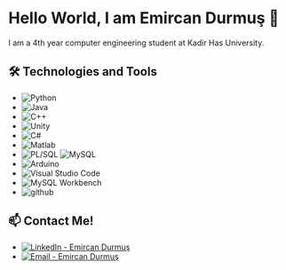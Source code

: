 # Hello World, I am Emircan Durmuş 👋

I am a 4th year computer engineering student at Kadir Has University.

## 🛠 Technologies and Tools
- ![Python](https://img.shields.io/badge/python-3670A0?style=for-the-badge&logo=python&logoColor=ffdd54)
- ![Java](https://img.shields.io/badge/-Java-007396?style=for-the-badge&logo=Java&logoColor=white)
- ![C++](https://img.shields.io/badge/c++-%2300599C.svg?style=for-the-badge&logo=c%2B%2B&logoColor=white)
- ![Unity](https://img.shields.io/badge/unity-%23000000.svg?style=for-the-badge&logo=unity&logoColor=white)
- ![C#](https://img.shields.io/badge/c%23-%23239120.svg?style=for-the-badge&logo=c-sharp&logoColor=white)
- ![Matlab](https://img.shields.io/badge/-Matlab-0076A8?style=for-the-badge&logo=Matlab&logoColor=white)
- ![PL/SQL](https://img.shields.io/badge/-PL%2FSQL-F80000?style=for-the-badge&logo=Oracle&logoColor=white)
  ![MySQL](https://img.shields.io/badge/-MySQL-4479A1?style=for-the-badge&logo=MySQL&logoColor=white)
- ![Arduino](https://img.shields.io/badge/-Arduino-00979D?style=for-the-badge&logo=Arduino&logoColor=white)
- ![Visual Studio Code](https://img.shields.io/badge/Visual%20Studio%20Code-0078d7.svg?style=for-the-badge&logo=visual-studio-code&logoColor=white)
- ![MySQL Workbench](https://img.shields.io/badge/-MySQL%20Workbench-4479A1?style=for-the-badge&logo=MySQL&logoColor=white)
- ![github](https://img.shields.io/badge/GitHub-000000?style=for-the-badge&logo=GitHub&logoColor=white)



## 📫 Contact Me!
- [![LinkedIn - Emircan Durmuş](https://img.shields.io/badge/-Emircan%20Durmuş-blue?style=for-the-badge&logo=Linkedin&logoColor=white)](https://tr.linkedin.com/in/emircan-durmus)
- [![Email - Emircan Durmuş](https://img.shields.io/badge/-SEND%20EMAIL-red?style=for-the-badge&logo=Mail.Ru&logoColor=white)](mailto:emircandurmud@gmail.com)

